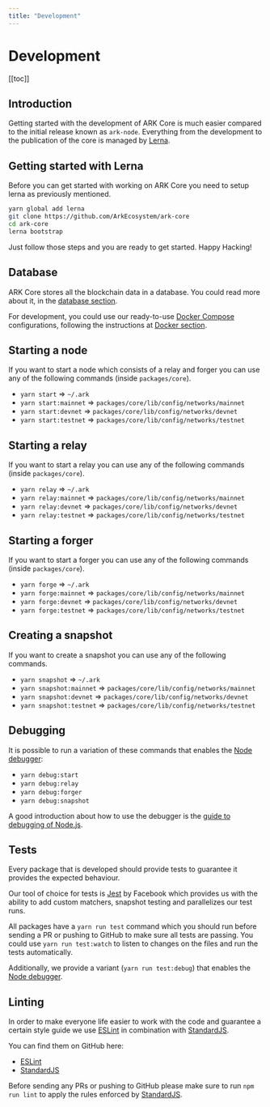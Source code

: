 ```yaml
---
title: "Development"
---
```


# Development

[[toc]]

## Introduction

Getting started with the development of ARK Core is much easier compared to the initial release known as `ark-node`. Everything from the development to the publication of the core is managed by [Lerna](https://github.com/lerna/lerna).

## Getting started with Lerna

Before you can get started with working on ARK Core you need to setup lerna as previously mentioned.

```bash
yarn global add lerna
git clone https://github.com/ArkEcosystem/ark-core
cd ark-core
lerna bootstrap
```

Just follow those steps and you are ready to get started. Happy Hacking!

## Database

ARK Core stores all the blockchain data in a database. You could read more about it, in the [database section](https://arkdocs.readme.io/docs/database).

For development, you could use our ready-to-use [Docker Compose](https://docs.docker.com/compose/) configurations, following the instructions at [Docker section](https://arkdocs.readme.io/docs/docker).

## Starting a node

If you want to start a node which consists of a relay and forger you can use any of the following commands (inside `packages/core`).

- `yarn start` => `~/.ark`
- `yarn start:mainnet` => `packages/core/lib/config/networks/mainnet`
- `yarn start:devnet` => `packages/core/lib/config/networks/devnet`
- `yarn start:testnet` => `packages/core/lib/config/networks/testnet`

## Starting a relay

If you want to start a relay you can use any of the following commands (inside `packages/core`).

- `yarn relay` => `~/.ark`
- `yarn relay:mainnet` => `packages/core/lib/config/networks/mainnet`
- `yarn relay:devnet` => `packages/core/lib/config/networks/devnet`
- `yarn relay:testnet` => `packages/core/lib/config/networks/testnet`

## Starting a forger

If you want to start a forger you can use any of the following commands (inside `packages/core`).

- `yarn forge` => `~/.ark`
- `yarn forge:mainnet` => `packages/core/lib/config/networks/mainnet`
- `yarn forge:devnet` => `packages/core/lib/config/networks/devnet`
- `yarn forge:testnet` => `packages/core/lib/config/networks/testnet`

## Creating a snapshot

If you want to create a snapshot you can use any of the following commands.

- `yarn snapshot` => `~/.ark`
- `yarn snapshot:mainnet` => `packages/core/lib/config/networks/mainnet`
- `yarn snapshot:devnet` => `packages/core/lib/config/networks/devnet`
- `yarn snapshot:testnet` => `packages/core/lib/config/networks/testnet`

## Debugging

It is possible to run a variation of these commands that enables the [Node debugger](https://nodejs.org/api/debugger.html):

- `yarn debug:start`
- `yarn debug:relay`
- `yarn debug:forger`
- `yarn debug:snapshot`

A good introduction about how to use the debugger is the [guide to debugging of Node.js](https://nodejs.org/en/docs/guides/debugging-getting-started/).

## Tests

Every package that is developed should provide tests to guarantee it provides the expected behaviour.

Our tool of choice for tests is [Jest](https://facebook.github.io/jest/) by Facebook which provides us with the ability to add custom matchers, snapshot testing and parallelizes our test runs.

All packages have a `yarn run test` command which you should run before sending a PR or pushing to GitHub to make sure all tests are passing.
You could use `yarn run test:watch` to listen to changes on the files and run the tests automatically.

Additionally, we provide a variant (`yarn run test:debug`) that enables the [Node debugger](https://nodejs.org/api/debugger.html).

## Linting

In order to make everyone life easier to work with the code and guarantee a certain style guide we use [ESLint](https://eslint.org) in combination with [StandardJS](https://standardjs.com).

You can find them on GitHub here:
 - [ESLint](https://github.com/eslint/eslint)
 - [StandardJS](https://standardjs.com)

Before sending any PRs or pushing to GitHub please make sure to run `npm run lint` to apply the rules enforced by [StandardJS](https://standardjs.com).
